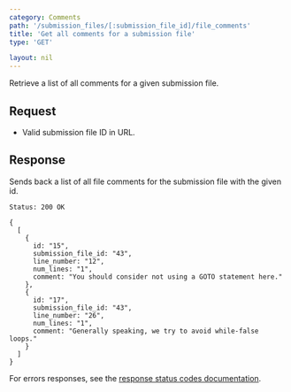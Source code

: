 ```yaml
---
category: Comments
path: '/submission_files/[:submission_file_id]/file_comments'
title: 'Get all comments for a submission file'
type: 'GET'

layout: nil
---
```


Retrieve a list of all comments for a given submission file.

## Request

* Valid submission file ID in URL.

## Response

Sends back a list of all file comments for the submission file with the given id.

```Status: 200 OK```
```
{
  [
    {
      id: "15",
      submission_file_id: "43",
      line_number: "12",
      num_lines: "1",
      comment: "You should consider not using a GOTO statement here."
    },
    {
      id: "17",
      submission_file_id: "43",
      line_number: "26",
      num_lines: "1",
      comment: "Generally speaking, we try to avoid while-false loops."
    }
  ]
}
```

For errors responses, see the [response status codes documentation](#response-status-codes).
